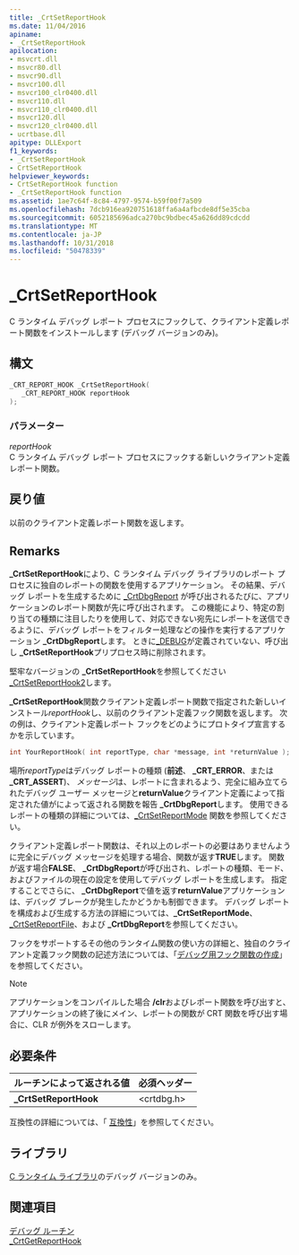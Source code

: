 ```yaml
---
title: _CrtSetReportHook
ms.date: 11/04/2016
apiname:
- _CrtSetReportHook
apilocation:
- msvcrt.dll
- msvcr80.dll
- msvcr90.dll
- msvcr100.dll
- msvcr100_clr0400.dll
- msvcr110.dll
- msvcr110_clr0400.dll
- msvcr120.dll
- msvcr120_clr0400.dll
- ucrtbase.dll
apitype: DLLExport
f1_keywords:
- _CrtSetReportHook
- CrtSetReportHook
helpviewer_keywords:
- CrtSetReportHook function
- _CrtSetReportHook function
ms.assetid: 1ae7c64f-8c84-4797-9574-b59f00f7a509
ms.openlocfilehash: 7dcb916ea920751618ffa6a4afbcde8df5e35cba
ms.sourcegitcommit: 6052185696adca270bc9bdbec45a626dd89cdcdd
ms.translationtype: MT
ms.contentlocale: ja-JP
ms.lasthandoff: 10/31/2018
ms.locfileid: "50478339"
---
```

# <a name="crtsetreporthook"></a>_CrtSetReportHook

C ランタイム デバッグ レポート プロセスにフックして、クライアント定義レポート関数をインストールします (デバッグ バージョンのみ)。

## <a name="syntax"></a>構文

```C
_CRT_REPORT_HOOK _CrtSetReportHook(
   _CRT_REPORT_HOOK reportHook
);
```

### <a name="parameters"></a>パラメーター

*reportHook*<br/>
C ランタイム デバッグ レポート プロセスにフックする新しいクライアント定義レポート関数。

## <a name="return-value"></a>戻り値

以前のクライアント定義レポート関数を返します。

## <a name="remarks"></a>Remarks

**_CrtSetReportHook**により、C ランタイム デバッグ ライブラリのレポート プロセスに独自のレポートの関数を使用するアプリケーション。 その結果、デバッグ レポートを生成するために [_CrtDbgReport](crtdbgreport-crtdbgreportw.md) が呼び出されるたびに、アプリケーションのレポート関数が先に呼び出されます。 この機能により、特定の割り当ての種類に注目したりを使用して、対応できない宛先にレポートを送信できるように、デバッグ レポートをフィルター処理などの操作を実行するアプリケーション **_CrtDbgReport**します。 ときに[_DEBUG](../../c-runtime-library/debug.md)が定義されていない、呼び出し **_CrtSetReportHook**プリプロセス時に削除されます。

堅牢なバージョンの **_CrtSetReportHook**を参照してください[_CrtSetReportHook2](crtsetreporthook2-crtsetreporthookw2.md)します。

**_CrtSetReportHook**関数クライアント定義レポート関数で指定された新しいインストール*reportHook*し、以前のクライアント定義フック関数を返します。 次の例は、クライアント定義レポート フックをどのようにプロトタイプ宣言するかを示しています。

```C
int YourReportHook( int reportType, char *message, int *returnValue );
```

場所*reportType*はデバッグ レポートの種類 (**前述**、 **_CRT_ERROR**、または **_CRT_ASSERT**)、 *メッセージ*は、レポートに含まれるよう、完全に組み立てられたデバッグ ユーザー メッセージと**returnValue**クライアント定義によって指定された値がによって返される関数を報告 **_CrtDbgReport**します。 使用できるレポートの種類の詳細については、[_CrtSetReportMode](crtsetreportmode.md) 関数を参照してください。

クライアント定義レポート関数は、それ以上のレポートの必要はありませんように完全にデバッグ メッセージを処理する場合、関数が返す**TRUE**します。 関数が返す場合**FALSE**、 **_CrtDbgReport**が呼び出され、レポートの種類、モード、およびファイルの現在の設定を使用してデバッグ レポートを生成します。 指定することでさらに、 **_CrtDbgReport**で値を返す**returnValue**アプリケーションは、デバッグ ブレークが発生したかどうかも制御できます。 デバッグ レポートを構成および生成する方法の詳細については、**_CrtSetReportMode**、 [_CrtSetReportFile](crtsetreportfile.md)、および **_CrtDbgReport**を参照してください。

フックをサポートするその他のランタイム関数の使い方の詳細と、独自のクライアント定義フック関数の記述方法については、「[デバッグ用フック関数の作成](/visualstudio/debugger/debug-hook-function-writing)」を参照してください。

> [!NOTE]
> アプリケーションをコンパイルした場合 **/clr**およびレポート関数を呼び出すと、アプリケーションの終了後にメイン、レポートの関数が CRT 関数を呼び出す場合に、CLR が例外をスローします。

## <a name="requirements"></a>必要条件

|ルーチンによって返される値|必須ヘッダー|
|-------------|---------------------|
|**_CrtSetReportHook**|\<crtdbg.h>|

互換性の詳細については、「 [互換性](../../c-runtime-library/compatibility.md)」を参照してください。

## <a name="libraries"></a>ライブラリ

[C ランタイム ライブラリ](../../c-runtime-library/crt-library-features.md)のデバッグ バージョンのみ。

## <a name="see-also"></a>関連項目

[デバッグ ルーチン](../../c-runtime-library/debug-routines.md)<br/>
[_CrtGetReportHook](crtgetreporthook.md)<br/>
